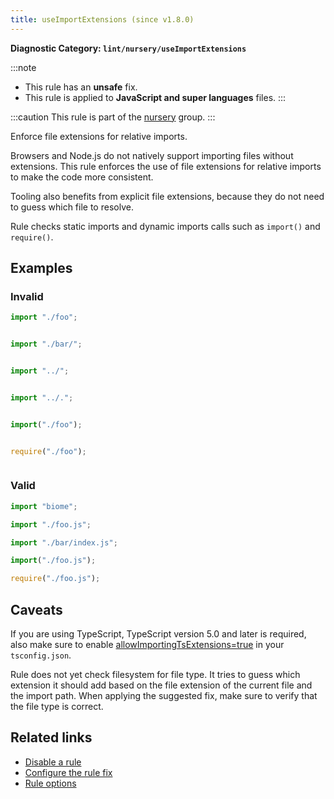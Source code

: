 ```yaml
---
title: useImportExtensions (since v1.8.0)
---
```


**Diagnostic Category: `lint/nursery/useImportExtensions`**

:::note
- This rule has an **unsafe** fix.
- This rule is applied to **JavaScript and super languages** files.
:::

:::caution
This rule is part of the [nursery](/linter/rules/#nursery) group.
:::

Enforce file extensions for relative imports.

Browsers and Node.js do not natively support importing files without extensions. This rule
enforces the use of file extensions for relative imports to make the code more consistent.

Tooling also benefits from explicit file extensions, because they do not need to guess which
file to resolve.

Rule checks static imports and dynamic imports calls such as `import()` and `require()`.

## Examples

### Invalid

```jsx
import "./foo";
```

<pre class="language-text"><code class="language-text"></code></pre>

```jsx
import "./bar/";
```

<pre class="language-text"><code class="language-text"></code></pre>

```jsx
import "../";
```

<pre class="language-text"><code class="language-text"></code></pre>

```jsx
import "../.";
```

<pre class="language-text"><code class="language-text"></code></pre>

```jsx
import("./foo");
```

<pre class="language-text"><code class="language-text"></code></pre>

```jsx
require("./foo");
```

<pre class="language-text"><code class="language-text"></code></pre>

### Valid

```jsx
import "biome";
```

```jsx
import "./foo.js";
```

```jsx
import "./bar/index.js";
```

```jsx
import("./foo.js");
```

```jsx
require("./foo.js");
```

## Caveats

If you are using TypeScript, TypeScript version 5.0 and later is required, also make sure to enable
[allowImportingTsExtensions=true](https://typescriptlang.org/tsconfig#allowImportingTsExtensions) in your `tsconfig.json`.

Rule does not yet check filesystem for file type. It tries to guess which extension
it should add based on the file extension of the current file and the import path.
When applying the suggested fix, make sure to verify that the file type is correct.

## Related links

- [Disable a rule](/linter/#disable-a-lint-rule)
- [Configure the rule fix](/linter#configure-the-rule-fix)
- [Rule options](/linter/#rule-options)
